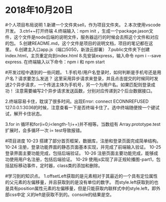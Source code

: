 # 2018年10月20日

#个人项目布局说明
1.新建一个文件夹sell，作为项目文件夹。
2.本次使用vscode开发。
3.ctrl+~打开终端
4.终端输入：npm init ，生成一个package.jason文件，这个文件是node后端的说明文件，服务器运行的时候会去照这个文件和对应的包。
5.创建README.md，这个文件是项目的说明文档，项目的笔记都在这里。
6.创建主入口app.js（端口5050，新浪云部署）
7.public文件夹下创建index.html，主页重定向到index.html
8.先安装express，输入命令 npm i --save express.
在终端输入以下命令：npm i 和 npm start


#开发过程中遇到的一些问题。
1.手机号/用户名登录时，如何判断是手机号还是用户名？请求要怎么发送？
这里采用异步请求来登录，并且点击提交的时候同时发送2个异步请求，一个传送主体为手机号，另一个为用户名。如果匹配则登录成功！
注意需要编写2个异步请求发送函数，分别对应传递到2个后台数据接口。

2.终端容易卡住，耽误了很多时间。出现Error: connect ECONNREFUSED 127.0.0.1:3036的时候，注意查看一下是否终端卡住了。选中终端随便按一个键试试，解开卡住状态。

3.for in 循环和for(i=0;i<length-1;i++)并不相等。当数组有 Array.prototype.test  扩展时，会多循环一次 i= test导致报错。

#项目进度
10-23 搭建了部分首页框架，数据库，注册和登录页面完成简单结构。
10-24 注册，登录功能界面的静态页面基本实现，并完成了前端输入验证。
10-25 登录界面主要功能完成，包括后端验证。
10-26 注册页面主要功能完成，能够成功使用用户名注册，包括后端验证。
10-29 使用js实现了非正规轮播图-part1，包括鼠标移动事件，定时器，class类的添加和删除。


#学习到的知识点。
1.offsetLeft获取的是元素相对于其最近的一个具有定位属性的父元素的左偏移量，并且获取到的是没有单位的数字。
而style.left获取到的也是具有position属性元素的左偏移量，但是只能获取内联样式中的style.left，即外部css中定
义的left是获取不到的。console的结果是空。

